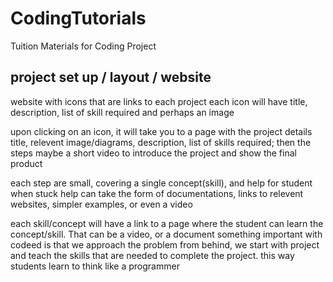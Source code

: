 # CodingTutorials
Tuition Materials for Coding Project

## project set up / layout / website
website with icons that are links to each project each icon will have title, description, list of skill required and perhaps an image

upon clicking on an icon, it will take you to a page with the project details title, relevent image/diagrams, description, list of skills required; then the steps maybe a short video to introduce the project and show the final product

each step are small, covering a single concept(skill), and help for student when stuck help can take the form of documentations, links to relevent websites, simpler examples, or even a video

each skill/concept will have a link to a page where the student can learn the concept/skill. That can be a video, or a document something important with codeed is that we approach the problem from behind, we start with project and teach the skills that are needed to complete the project. this way students learn to think like a programmer